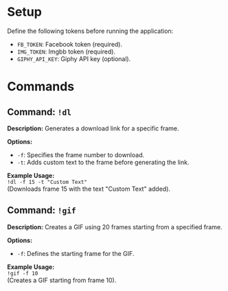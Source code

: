 # Setup

Define the following tokens before running the application:  

- `FB_TOKEN`: Facebook token (required).  
- `IMG_TOKEN`: Imgbb token (required).  
- `GIPHY_API_KEY`: Giphy API key (optional).  

# Commands

## Command: `!dl`  
**Description:** Generates a download link for a specific frame.  

**Options:**  
- `-f`: Specifies the frame number to download.  
- `-t`: Adds custom text to the frame before generating the link.  

**Example Usage:**  
`!dl -f 15 -t "Custom Text"`  
(Downloads frame 15 with the text "Custom Text" added).  

## Command: `!gif`  
**Description:** Creates a GIF using 20 frames starting from a specified frame.  

**Options:**  
- `-f`: Defines the starting frame for the GIF.  

**Example Usage:**  
`!gif -f 10`  
(Creates a GIF starting from frame 10).  
